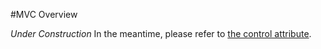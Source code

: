 #MVC Overview

*Under Construction* In the meantime, please refer to [the control attribute](../Standard_Attributes/control.md).